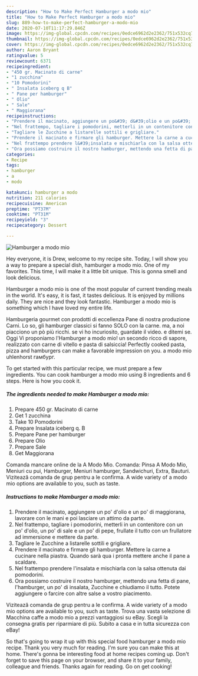 ```yaml
---
description: "How to Make Perfect Hamburger a modo mio"
title: "How to Make Perfect Hamburger a modo mio"
slug: 889-how-to-make-perfect-hamburger-a-modo-mio
date: 2020-07-10T11:17:29.846Z
image: https://img-global.cpcdn.com/recipes/0edce6962d2e2362/751x532cq70/hamburger-a-modo-mio-recipe-main-photo.jpg
thumbnail: https://img-global.cpcdn.com/recipes/0edce6962d2e2362/751x532cq70/hamburger-a-modo-mio-recipe-main-photo.jpg
cover: https://img-global.cpcdn.com/recipes/0edce6962d2e2362/751x532cq70/hamburger-a-modo-mio-recipe-main-photo.jpg
author: Aaron Bryant
ratingvalue: 5
reviewcount: 6371
recipeingredient:
- "450 gr. Macinato di carne"
- "1 zucchina"
- "10 Pomodorini"
- " Insalata iceberg q B"
- " Pane per hamburger"
- " Olio"
- " Sale"
- " Maggiorana"
recipeinstructions:
- "Prendere il macinato, aggiungere un po&#39; d&#39;olio e un po&#39; di maggiorana, lavorare con le mani e poi lasciare un attimo da parte."
- "Nel frattempo, tagliare i pomodorini, metterli in un contenitore con un po&#39; d&#39;olio, un po&#39; di sale e un po&#39; di pepe, frullate il tutto con un frullatore ad immersione e mettere da parte."
- "Tagliare le Zucchine a listarelle sottili e grigliare."
- "Prendere il macinato e firmare gli hamburger. Mettere la carne a cucinare nella piastra. Quando sarà qua i pronta mettere anche il pane a scaldare."
- "Nel frattempo prendere l&#39;insalata e mischiarla con la salsa ottenuta dai pomodorini."
- "Ora possiamo costruire il nostro hamburger, mettendo una fetta di pane, l&#39;hamburger, un po&#39; di insalata, Zucchine e chiudiamo il tutto. Potete aggiungere o farcire con altre salse a vostro piacimento."
categories:
- Recipe
tags:
- hamburger
- a
- modo

katakunci: hamburger a modo 
nutrition: 211 calories
recipecuisine: American
preptime: "PT37M"
cooktime: "PT31M"
recipeyield: "3"
recipecategory: Dessert

---
```



![Hamburger a modo mio](https://img-global.cpcdn.com/recipes/0edce6962d2e2362/751x532cq70/hamburger-a-modo-mio-recipe-main-photo.jpg)

Hey everyone, it is Drew, welcome to my recipe site. Today, I will show you a way to prepare a special dish, hamburger a modo mio. One of my favorites. This time, I will make it a little bit unique. This is gonna smell and look delicious.

Hamburger a modo mio is one of the most popular of current trending meals in the world. It's easy, it is fast, it tastes delicious. It is enjoyed by millions daily. They are nice and they look fantastic. Hamburger a modo mio is something which I have loved my entire life.

Hamburgeria gourmet con prodotti di eccellenza Pane di nostra produzione Carni. Lo so, gli hamburger classici si fanno SOLO con la carne. ma, a noi piacciono un pò più ricchi. se vi ho incuriosito, guardate il video. e ditemi se. Oggi Vi proponiamo l&#39;Hamburger a modo mio! un secondo ricco di sapore, realizzato con carne di vitello e pasta di salsiccia! Perfectly cooked pasta, pizza and hamburgers can make a favorable impression on you. a modo mio uhlenhorst гамбург.


To get started with this particular recipe, we must prepare a few ingredients. You can cook hamburger a modo mio using 8 ingredients and 6 steps. Here is how you cook it.

<!--inarticleads1-->

##### The ingredients needed to make Hamburger a modo mio:

1. Prepare 450 gr. Macinato di carne
1. Get 1 zucchina
1. Take 10 Pomodorini
1. Prepare  Insalata iceberg q. B
1. Prepare  Pane per hamburger
1. Prepare  Olio
1. Prepare  Sale
1. Get  Maggiorana


Comanda mancare online de la A Modo Mio. Comanda: Pinsa A Modo Mio, Meniuri cu pui, Hamburger, Meniuri hamburger, Sandwichuri, Extra, Bauturi. Vizitează comanda de grup pentru a le confirma. A wide variety of a modo mio options are available to you, such as taste. 

<!--inarticleads2-->

##### Instructions to make Hamburger a modo mio:

1. Prendere il macinato, aggiungere un po&#39; d&#39;olio e un po&#39; di maggiorana, lavorare con le mani e poi lasciare un attimo da parte.
1. Nel frattempo, tagliare i pomodorini, metterli in un contenitore con un po&#39; d&#39;olio, un po&#39; di sale e un po&#39; di pepe, frullate il tutto con un frullatore ad immersione e mettere da parte.
1. Tagliare le Zucchine a listarelle sottili e grigliare.
1. Prendere il macinato e firmare gli hamburger. Mettere la carne a cucinare nella piastra. Quando sarà qua i pronta mettere anche il pane a scaldare.
1. Nel frattempo prendere l&#39;insalata e mischiarla con la salsa ottenuta dai pomodorini.
1. Ora possiamo costruire il nostro hamburger, mettendo una fetta di pane, l&#39;hamburger, un po&#39; di insalata, Zucchine e chiudiamo il tutto. Potete aggiungere o farcire con altre salse a vostro piacimento.


Vizitează comanda de grup pentru a le confirma. A wide variety of a modo mio options are available to you, such as taste. Trova una vasta selezione di Macchina caffe a modo mio a prezzi vantaggiosi su eBay. Scegli la consegna gratis per riparmiare di più. Subito a casa e in tutta sicurezza con eBay! 

So that's going to wrap it up with this special food hamburger a modo mio recipe. Thank you very much for reading. I'm sure you can make this at home. There's gonna be interesting food at home recipes coming up. Don't forget to save this page on your browser, and share it to your family, colleague and friends. Thanks again for reading. Go on get cooking!
